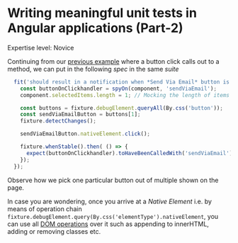 # Writing meaningful unit tests in Angular applications (Part-2)

Expertise level: Novice

Continuing from our [previous example](writing-focussed-unit-tests-angular.md) where a button click calls out to a method, we can put in the following *spec* in the same *suite*

````javascript
  fit('should result in a notification when *Send Via Email* button is clicked', () => {
    const buttonOnClickhandler = spyOn(component, 'sendViaEmail');
    component.selectedItems.length = 1; // Mocking the length of items - To enable buttons for click events

    const buttons = fixture.debugElement.queryAll(By.css('button'));
    const sendViaEmailButton = buttons[1];
    fixture.detectChanges();

    sendViaEmailButton.nativeElement.click();

    fixture.whenStable().then( () => {
      expect(buttonOnClickhandler).toHaveBeenCalledWith('sendViaEmail');
    });
  });
````

Observe how we pick one particular button out of multiple shown on the page.

In case you are wondering, once you arrive at a *Native Element* i.e. by means of operation chain `fixture.debugElement.query(By.css('elementType').nativeElement`, you can use all [DOM operations](https://www.w3schools.com/jsref/prop_element_classlist.asp) over it such as appending to innerHTML, adding or removing classes etc.
